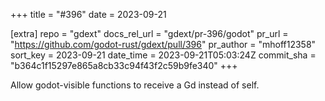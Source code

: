 +++
title = "#396"
date = 2023-09-21

[extra]
repo = "gdext"
docs_rel_url = "gdext/pr-396/godot"
pr_url = "https://github.com/godot-rust/gdext/pull/396"
pr_author = "mhoff12358"
sort_key = 2023-09-21
date_time = 2023-09-21T05:03:24Z
commit_sha = "b364c1f15297e865a8cb33c94f43f2c59b9fe340"
+++

Allow godot-visible functions to receive a Gd instead of self.
